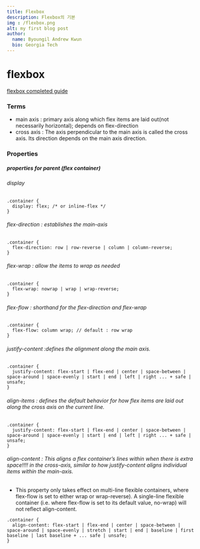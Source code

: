 ```yaml
---
title: Flexbox
description: Flexbox의 기본
img : /flexbox.png
alt: my first blog post
author:
  name: Byoungil Andrew Kwun
  bio: Georgia Tech
---
```


# flexbox
[flexbox completed guide](https://css-tricks.com/snippets/css/a-guide-to-flexbox/)

### Terms
- main axis : primary axis along which flex items are 
laid out(not necessarily horizontal); 
depends on flex-direction
- cross axis : The axis perpendicular to the main axis is called the cross axis. 
Its direction depends on the main axis direction.

### Properties
##### properties for parent (flex container)


###### display
```
.container {
  display: flex; /* or inline-flex */
}
```
###### flex-direction : establishes the main-axis
```
.container {
  flex-direction: row | row-reverse | column | column-reverse;
}
```
###### flex-wrap : allow the items to wrap as needed
```
.container {
  flex-wrap: nowrap | wrap | wrap-reverse;
}
```
###### flex-flow : shorthand for the flex-direction and flex-wrap 
```
.container {
  flex-flow: column wrap; // default : row wrap
}
```
###### justify-content :defines the alignment along the main axis. 
```
.container {
  justify-content: flex-start | flex-end | center | space-between | space-around | space-evenly | start | end | left | right ... + safe | unsafe;
}
```
###### align-items : defines the default behavior for how flex items are laid out along the cross axis on the current line.
```
.container {
  justify-content: flex-start | flex-end | center | space-between | space-around | space-evenly | start | end | left | right ... + safe | unsafe;
}
```

###### align-content : This aligns a flex container’s lines within when there is extra space!!!! in the cross-axis, similar to how justify-content aligns individual items within the main-axis.
 -  This property only takes effect on multi-line flexible containers, where flex-flow is set to either wrap or wrap-reverse). A single-line flexible container (i.e. where flex-flow is set to its default value, no-wrap) will not reflect align-content.
```
.container {
  align-content: flex-start | flex-end | center | space-between | space-around | space-evenly | stretch | start | end | baseline | first baseline | last baseline + ... safe | unsafe;
}
```

